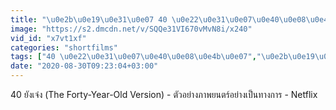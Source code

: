 ```yaml
---
title: "\u0e2b\u0e19\u0e31\u0e07 40 \u0e22\u0e31\u0e07\u0e40\u0e08\u0e4b\u0e07"
image: "https://s2.dmcdn.net/v/SQQe31VI670vMvN8i/x240"
vid_id: "x7vt1xf"
categories: "shortfilms"
tags: ["40 \u0e22\u0e31\u0e07\u0e40\u0e08\u0e4b\u0e07","\u0e2b\u0e19\u0e31\u0e07","Netflix"]
date: "2020-08-30T09:23:04+03:00"
---
```

40 ยังเจ๋ง (The Forty-Year-Old Version) - ตัวอย่างภาพยนตร์อย่างเป็นทางการ - Netflix
